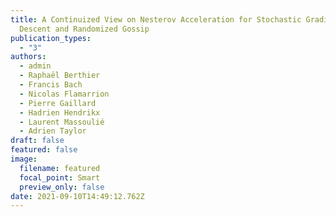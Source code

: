 ```yaml
---
title: A Continuized View on Nesterov Acceleration for Stochastic Gradient
  Descent and Randomized Gossip
publication_types:
  - "3"
authors:
  - admin
  - Raphaël Berthier
  - Francis Bach
  - Nicolas Flamarrion
  - Pierre Gaillard
  - Hadrien Hendrikx
  - Laurent Massoulié
  - Adrien Taylor
draft: false
featured: false
image:
  filename: featured
  focal_point: Smart
  preview_only: false
date: 2021-09-10T14:49:12.762Z
---
```

